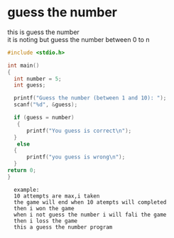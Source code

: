 # guess the number    
 this is guess the number  
 it is noting but guess the number between 0 to n  
  ```c
  #include <stdio.h>

int main()
 {
    int number = 5; 
    int guess;

    printf("Guess the number (between 1 and 10): ");
    scanf("%d", &guess);

    if (guess = number)
     {
        printf("You guess is correct\n");
    }
     else 
    {
        printf("you guess is wrong\n");
    }
 return 0;
}
```
      
      example:    
      10 attempts are max,i taken  
      the game will end when 10 atempts will completed       
      then i won the game    
      when i not guess the number i will fali the game  
      then i loss the game    
      this a guess the number program    
        

